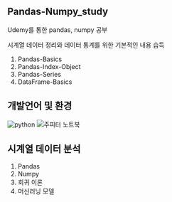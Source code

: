 ## Pandas-Numpy_study

Udemy를 통한 pandas, numpy 공부

시계열 데이터 정리와 데이터 통계를 위한 기본적인 내용 습득

1. Pandas-Basics
2. Pandas-Index-Object
3. Pandas-Series
4. DataFrame-Basics

## 개발언어 및 환경
![python](https://user-images.githubusercontent.com/84756586/209506129-fd141955-dcf5-4061-a042-93848ea4cddb.png)
![주피터 노트북](https://user-images.githubusercontent.com/84756586/209506468-1dbe461f-8e04-4510-8e11-a14fd58435c9.png)

## 시계열 데이터 분석
1. Pandas
2. Numpy
3. 회귀 이론
4. 머신러닝 모델

